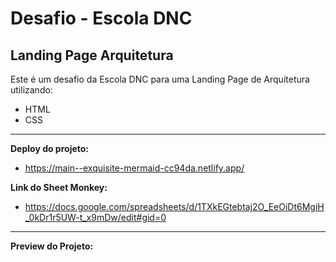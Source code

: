 # Desafio - Escola DNC

## Landing Page Arquitetura

Este é um desafio da Escola DNC para uma Landing Page de Arquitetura utilizando:
- HTML
- CSS
____________________________________________________________________________________
<b>Deploy do projeto: </b>
- https://main--exquisite-mermaid-cc94da.netlify.app/

<b>Link do Sheet Monkey: </b>
- https://docs.google.com/spreadsheets/d/1TXkEGtebtaj2O_EeOiDt6MgiH_0kDr1r5UW-t_x9mDw/edit#gid=0
_______________________________________________________________________________________
<b>Preview do Projeto: </b>

